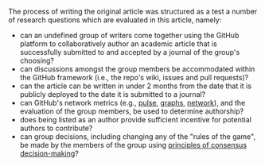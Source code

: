 The process of writing the original article was structured as a test a number of research questions which are evaluated in this article, namely:

- can an undefined group of writers come together using the GitHub platform to collaboratively author an academic article that is successfully submitted to and accepted by a journal of the group's choosing?
- can discussions amongst the group members be accommodated within the GitHub framework (i.e., the repo's wiki, issues and pull requests)?
- can the article can be written in under 2 months from the date that it is publicly deployed to the date it is submitted to a journal?
- can GitHub's network metrics (e.g., [pulse](https://github.com/ASU-CPI/github-experiment/pulse), [graphs](https://github.com/ASU-CPI/github-experiment/graphs), [network](https://github.com/ASU-CPI/github-experiment/network)), and the evaluation of the group members, be used to determine authorship?
- does being listed as an author provide sufficient incentive for potential authors to contribute?
- can group decisions, including changing any of the "rules of the game", be made by the members of the group using [principles of consensus decision-making](http://consensusdecisionmaking.org/Articles/Basics%20of%20Consensus%20Decision%20Making.html)?
